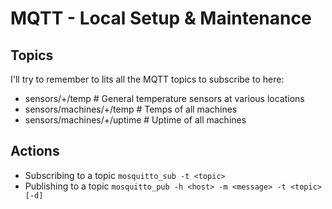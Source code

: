 # MQTT - Local Setup & Maintenance

## Topics
I'll try to remember to lits all the MQTT topics to subscribe to here:
 - sensors/+/temp               # General temperature sensors at various locations
 - sensors/machines/+/temp      # Temps of all machines 
 - sensors/machines/+/uptime    # Uptime of all machines
 
## Actions
 - Subscribing to a topic
    `mosquitto_sub -t <topic>`
 - Publishing to a topic
    `mosquitto_pub -h <host> -m <message> -t <topic> [-d]` 
